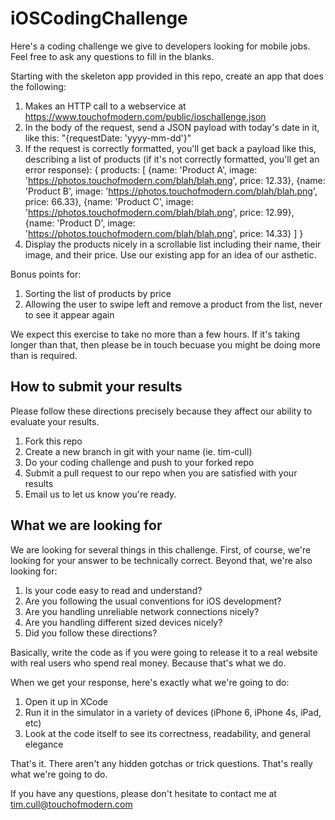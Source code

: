 # iOSCodingChallenge

Here's a coding challenge we give to developers looking for mobile jobs.  Feel free to ask any questions to fill in the blanks.

Starting with the skeleton app provided in this repo, create an app that does the following:

1. Makes an HTTP call to a webservice at https://www.touchofmodern.com/public/ioschallenge.json
2. In the body of the request, send a JSON payload with today's date in it, like this: "{requestDate: 'yyyy-mm-dd'}"
3. If the request is correctly formatted, you'll get back a payload like this, describing a list of products (if it's not correctly formatted, you'll get an error response):
{
  products: [
   {name: 'Product A', image: 'https://photos.touchofmodern.com/blah/blah.png', price: 12.33},
 {name: 'Product B', image: 'https://photos.touchofmodern.com/blah/blah.png', price: 66.33},
 {name: 'Product C', image: 'https://photos.touchofmodern.com/blah/blah.png', price: 12.99},
 {name: 'Product D', image: 'https://photos.touchofmodern.com/blah/blah.png', price: 14.33}
  ]
}
4. Display the products nicely in a scrollable list including their name, their image, and their price.  Use our existing app for an idea of our asthetic.

Bonus points for:

1. Sorting the list of products by price
2. Allowing the user to swipe left and remove a product from the list, never to see it appear again


We expect this exercise to take no more than a few hours.  If it's taking longer than that, then please be in touch becuase you might be doing more than is required.


## How to submit your results

Please follow these directions precisely because they affect our ability to evaluate your results.

1. Fork this repo
2. Create a new branch in git with your name (ie. tim-cull)
3. Do your coding challenge and push to your forked repo
4. Submit a pull request to our repo when you are satisfied with your results
5. Email us to let us know you're ready.

## What we are looking for

We are looking for several things in this challenge.  First, of course, we're looking for your answer to be technically correct.  Beyond that, we're also looking for:

1. Is your code easy to read and understand?
2. Are you following the usual conventions for iOS development?
3. Are you handling unreliable network connections nicely?
4. Are you handling different sized devices nicely?
4. Did you follow these directions?

Basically, write the code as if you were going to release it to a real website with real users who spend real money.  Because that's what we do.

When we get your response, here's exactly what we're going to do:

1. Open it up in XCode
2. Run it in the simulator in a variety of devices (iPhone 6, iPhone 4s, iPad, etc)
3. Look at the code itself to see its correctness, readability, and general elegance

That's it.  There aren't any hidden gotchas or trick questions.  That's really what we're going to do.

If you have any questions, please don't hesitate to contact me at tim.cull@touchofmodern.com

